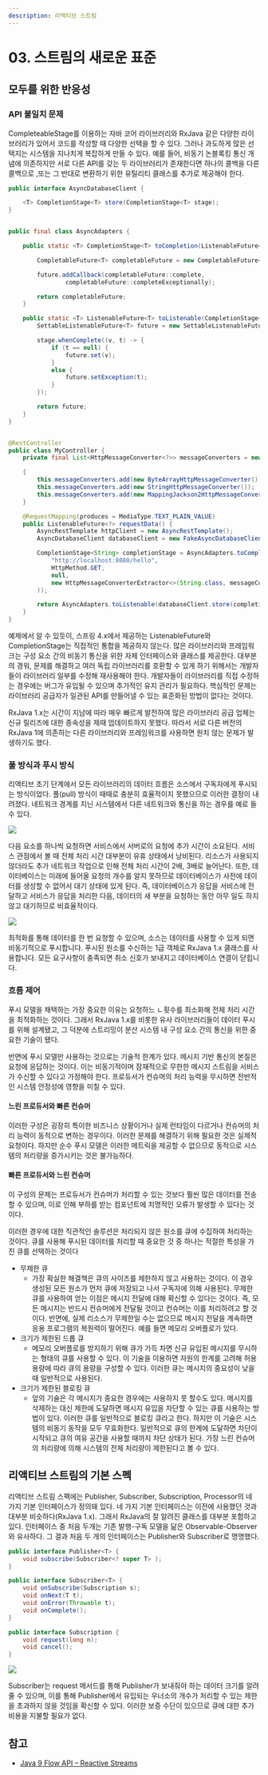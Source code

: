 ```yaml
---
description: 리액티브 스트림
---
```


# 03. 스트림의 새로운 표준

## 모두를 위한 반응성

### API 불일치 문제

CompleteableStage를 이용하는 자바 코어 라이브러리와 RxJava 같은 다양한 라이브러리가 있어서 코드를 작성할 때 다양한 선택을 할 수 있다. 그러나 과도하게 많은 선택지는 시스템을 지나치게 복잡하게 만들 수 있다. 예를 들어, 비동기 논블록킹 통신 개념에 의존하지만 서로 다른 API를 갖는 두 라이브러리가 존재한다면 하나의 콜백을 다른 콜백으로 ,또는 그 반대로 변환하기 위한 유틸리티 클래스를 추가로 제공해야 한다.

```java
public interface AsyncDatabaseClient {

	<T> CompletionStage<T> store(CompletionStage<T> stage);
}


public final class AsyncAdapters {

	public static <T> CompletionStage<T> toCompletion(ListenableFuture<T> future) {

		CompletableFuture<T> completableFuture = new CompletableFuture<>();

		future.addCallback(completableFuture::complete,
				completableFuture::completeExceptionally);

		return completableFuture;
	}

	public static <T> ListenableFuture<T> toListenable(CompletionStage<T> stage) {
		SettableListenableFuture<T> future = new SettableListenableFuture<>();

		stage.whenComplete((v, t) -> {
			if (t == null) {
				future.set(v);
			}
			else {
				future.setException(t);
			}
		});

		return future;
	}
}


@RestController
public class MyController {
	private final List<HttpMessageConverter<?>> messageConverters = new ArrayList<>();

	{
		this.messageConverters.add(new ByteArrayHttpMessageConverter());
		this.messageConverters.add(new StringHttpMessageConverter());
		this.messageConverters.add(new MappingJackson2HttpMessageConverter());
	}

	@RequestMapping(produces = MediaType.TEXT_PLAIN_VALUE)
	public ListenableFuture<?> requestData() {
		AsyncRestTemplate httpClient = new AsyncRestTemplate();
		AsyncDatabaseClient databaseClient = new FakeAsyncDatabaseClient();

		CompletionStage<String> completionStage = AsyncAdapters.toCompletion(httpClient.execute(
			"http://localhost:8080/hello",
			HttpMethod.GET,
			null,
			new HttpMessageConverterExtractor<>(String.class, messageConverters)
		));

		return AsyncAdapters.toListenable(databaseClient.store(completionStage));
	}
}                                                                  
```

예제에서 알 수 있듯이, 스프링 4.x에서 제공하는 ListenableFuture와 CompletionStage는 직접적인 통합을 제공하지 않는다. 많은 라이브러리와 프레임워크는 구성 요소 간의 비동기 통신을 위한 자체 인터페이스와 클래스를 제공한다. 대부분의 경워, 문제를 해결하고 여러 독립 라이브러리를 호환할 수 있게 하기 위해서는 개발자들이 라이브러리 일부를 수정해 재사용해야 한다. 개발자들이 라이브러리를 직접 수정하는 경우에는 버그가 유입될 수 있으며 추가적인 유지 관리가 필요하다. 핵심적인 문제는 라이브러리 공급자가 일관된 API를 만들어낼 수 있는 표준화된 방법이 없다는 것이다. 

RxJava 1.x는 시간이 지남에 따라 매우 빠르게 발전하여 많은 라이브러리 공급 업체는 신규 릴리즈에 대한 종속성을 제때 업데이트하지 못했다. 따라서 서로 다른 버전의 RxJava 1에 의존하는 다른 라이브러리와 프레임워크를 사용하면 원치 않는 문제가 발생하기도 했다. 

### 풀 방식과 푸시 방식

리액티브 초기 단계에서 모든 라이브러리의 데이터 흐름은 소스에서 구독자에게 푸시되는 방식이었다. 풀\(pull\) 방식이 때때로 충분히 효율적이지 못했으므로 이러한 결정이 내려졌다. 네트워크 경계를 지닌 시스템에서 다른 네트워크와 통신을 하는 경우를 예로 들 수 있다.

![](../../.gitbook/assets/20200916_170511.jpg)

다음 요소를 하나씩 요청하면 서비스에서 서버로의 요청에 추가 시간이 소요된다. 서비스 관점에서 볼 때 전체 처리 시간 대부분이 유휴 상태에서 낭비된다. 리소스가 사용되지 않더라도 추가 네트워크 작업으로 인해 전체 처리 시간이 2배, 3배로 늘어난다. 또한, 데이터베이스는 미래에 들어올 요청의 개수를 알지 못하므로 데이터베이스가 사전에 데이터를 생성할 수 없어서 대기 상태에 있게 된다. 즉, 데이터베이스가 응답을 서비스에 전달하고 서비스가 응답을 처리한 다음, 데이터의 새 부분을 요청하는 동안 아무 일도 하지 않고 대기하므로 비효율적이다.

![](../../.gitbook/assets/20200916_171733.jpg)

최적화를 통해 데이터를 한 번 요청할 수 있으며, 소스는 데이터를 사용할 수 있게 되면 비동기적으로 푸시합니다. 푸시된 원소를 수신하는 1급 객체로 RxJava 1.x 클래스를 사용합니다. 모든 요구사항이 충족되면 취소 신호가 보내지고 데이터베이스 연결이 닫힙니다.

### 흐름 제어

푸시 모델을 채택하는 가장 중요한 이유는 요청하느 ㄴ횟수를 최소화해 전체 처리 시간을 최적화하는 것이다. 그래서 RxJava 1.x를 비롯한 유사 라이브러리들이 데이터 푸시를 위해 설계됐고, 그 덕분에 스트리밍이 분산 시스템 내 구성 요소 간의 통신을 위한 중요한 기술이 됐다.

반면에 푸시 모델만 사용하는 것으로는 기술적 한계가 있다. 메시지 기반 통신의 본질은 요청에 응답하는 것이다. 이는 비동기적이며 잠재적으로 무한한 메시지 스트림을 서비스가 수신할 수 있다고 가정해야 한다. 프로듀서가 컨슈머의 처리 능력을 무시하면 전반적인 시스템 안정성에 영향을 미칠 수 있다.

#### 느린 프로듀서와 빠른 컨슈머

이러한 구성은 굉장히 특이한 비즈니스 상황이거나 실제 런타임이 다르거나 컨슈머의 처리 능력이 동적으로 변하는 경우이다. 이러한 문제를 해결하기 위해 필요한 것은 실제적 요청이다. 하지만 순수 푸시 모델은 이러한 메트릭을 제공할 수 없으므로 동적으로 시스템의 처리량을 증가시키는 것은 불가능하다.

#### 빠른 프로듀서와 느린 컨슈머

이 구성의 문제는 프로듀서가 컨슈머가 처리할 수 있는 것보다 훨씬 많은 데이터를 전송할 수 있으며, 이로 인해 부하를 받는 컴포넌트에 치명적인 오류가 발생할 수 있다는 것이다.

이러한 경우에 대한 직관적인 솔루션은 처리되지 않은 원소를 큐에 수집하여 처리하는 것이다. 큐를 사용해 푸시된 데이터를 처리할 때 중요한 것 중 하나는 적절한 특성을 가진 큐를 선택하는 것이다

* 무제한 큐
  * 가장 확실한 해결책은 큐의 사이즈를 제한하지 않고 사용하는 것이다. 이 경우 생성된 모든 원소가 먼저 큐에 저장되고 나서 구독자에 의해 사용된다. 무제한 큐를 사용하여 얻는 이점은 메시지 전달에 대해 확신할 수 있다는 것이다. 즉, 모든 메시지는 반드시 컨슈머에게 전달될 것이고 컨슈머는 이를 처리하려고 할 것이다. 반면에, 실제 리소스가 무제한일 수는 없으므로 메시지 전달을 계속하면 응용 프로그램의 복원력이 떨어진다. 예를 들면 메모리 오버플로가 있다.
* 크기가 제한된 드롭 큐
  * 메모리 오버플로를 방지하기 위해 큐가 가득 차면 신규 유입된 메시지를 무시하는 형태의 큐를 사용할 수 있다. 이 기술을 이용하면 자원의 한계를 고려해 허용 용량에 따라 큐의 용량을 구성할 수 있다. 이러한 큐는 메시지의 중요성이 낮을 때 일반적으로 사용된다.
* 크기가 제한된 블로킹 큐
  * 앞의 기술은 각 메시지가 중요한 경우에는 사용하지 못 할수도 있다. 메시지를 삭제하는 대신 제한에 도달하면 메시지 유입을 차단할 수 있는 큐를 사용하는 방법이 있다. 이러한 큐를 일반적으로 블로킹 큐라고 한다. 하지만 이 기술은 시스템의 비동기 동작을 모두 무효화한다. 일반적으로 큐의 한계에 도달하면 차단이 시작되고 큐의 여유 공간을 사용할 때까지 차단 상태가 된다. 가장 느린 컨슈머의 처리량에 의해 시스템의 전체 처리량이 제한된다고 볼 수 있다.

## 리액티브 스트림의 기본 스펙

리액티브 스트림 스펙에는 Publisher, Subscriber, Subscription, Processor의 네 가지 기본 인터페이스가 정의돼 있다. 네 가지 기본 인터페이스는 이전에 사용했던 것과 대부분 비슷하다\(RxJava 1.x\). 그래서 RxJava의 잘 알려진 클래스를 대부분 포함하고 있다. 인터페이스 중 처음 두개는 기존 발행-구독 모델을 닮은 Observable-Observer와 유사하다. 그 결과 처음 두 개의 인터페이스는 Publisher와 Subscriber로 명명했다.

```java
public interface Publisher<T> {
    void subscribe(Subscriber<? super T> );
}

public interface Subscriber<T> {
    void onSubscribe(Subscription s);
    void onNext(T t);
    void onError(Throwable t);
    void onComplete();
}

public interface Subscription {
    void request(long n);
    void cancel();
}
```

![](../../.gitbook/assets/reactive-stream-flow-interface-behavior.png)

Subscriber는 request 메서드를 통해 Publisher가 보내줘야 하는 데이터 크기를 알려줄 수 있으며, 이를 통해 Publisher에서 유입되는 우너소의 개수가 처리할 수 있는 제한을 초과하지 않을 것임을 확신할 수 있다. 이러한 보증 수단이 있으므로 큐에 대한 추가 비용을 지불할 필요가 없다.

## 참고

* [Java 9 Flow API – Reactive Streams](https://grokonez.com/java/java-9/java-9-flow-api-reactive-streams)


